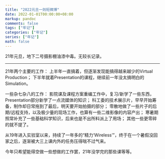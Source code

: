 ```yaml
---
title: "2022元旦一则短微博"
date: 2022-01-01T00:00:00+08:00
markup: pandoc
comments: false
tags: ["年记"]
categories: ["年记"]
series: ["年记"]
math: false
---
```


21年元旦，地下二号摄影棚油漆中毒。无较长记录。

---

21年两个主要的工作：
上半年一直搞着，但逐渐发现能搞得越来越少的Virtual Production；
下半年就着Presentation的课程，继续前一年没太搞明白的Simulation。

一些杂七杂八的工作：
影院课及课程方案重编工作中，复习/新学了一些东西，Presentation部分新学了一点流媒体的知识；
科工委的技术展示片，早早开始筹备，制作却日常拖到了最后，明天要开始拍摄的部分；
零散地做了一些片子的后期/远程支持，以及极少量的现场工作，也算有一些二维影像的内容产出；
寒暑期照常补充了一些基础科学知识，后来也是不出所料派上了用场；
其他一些更零碎的就不提了。

从19年进入实验室以来，持续了一年多的“精力‘Wireless’”，终于在一个暑假没回家之后，逐渐被大三上课内外的任务压得喘不过气来。

今年只希望能得空做一些想做的工作罢，21年没学完的那些课等等。